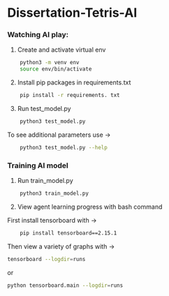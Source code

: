 # Dissertation-Tetris-AI

### Watching AI play:

1. Create and activate virtual env
```bash
    python3 -m venv env
    source env/bin/activate
```

2. Install pip packages in requirements.txt
```bash
    pip install -r requirements. txt
```

3. Run test_model.py 
```bash
    python3 test_model.py
```

To see additional parameters use ->
```bash
    python3 test_model.py --help
```

### Training AI model

1. Run train_model.py
```bash
    python3 train_model.py
```

2. View agent learning progress with bash command

First install tensorboard with ->
```bash
    pip install tensorboard==2.15.1
```

Then view a variety of graphs with ->

```bash
tensorboard --logdir=runs
```
or 
```bash
python tensorboard.main --logdir=runs
```
